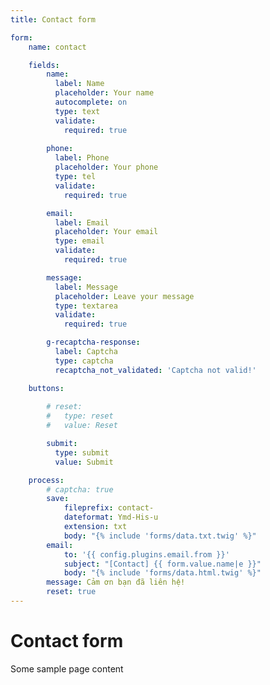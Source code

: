 ```yaml
---
title: Contact form

form:
    name: contact

    fields:
        name:
          label: Name
          placeholder: Your name
          autocomplete: on
          type: text
          validate:
            required: true
        
        phone:
          label: Phone
          placeholder: Your phone
          type: tel
          validate:
            required: true

        email:
          label: Email
          placeholder: Your email
          type: email
          validate:
            required: true

        message:
          label: Message
          placeholder: Leave your message
          type: textarea
          validate:
            required: true

        g-recaptcha-response:
          label: Captcha
          type: captcha
          recaptcha_not_validated: 'Captcha not valid!'

    buttons:
        
        # reset:
        #   type: reset
        #   value: Reset

        submit:
          type: submit
          value: Submit

    process:
        # captcha: true
        save:
            fileprefix: contact-
            dateformat: Ymd-His-u
            extension: txt
            body: "{% include 'forms/data.txt.twig' %}"
        email:
            to: '{{ config.plugins.email.from }}'
            subject: "[Contact] {{ form.value.name|e }}"
            body: "{% include 'forms/data.html.twig' %}"
        message: Cảm ơn bạn đã liên hệ!
        reset: true
---
```


# Contact form

Some sample page content
